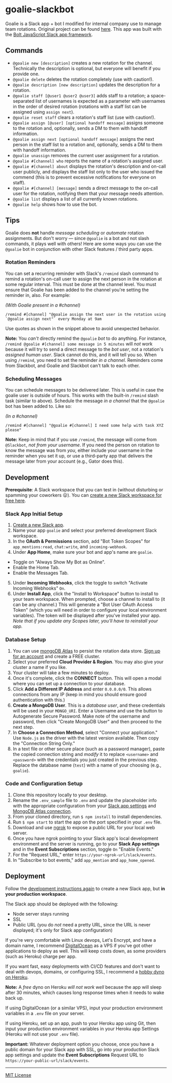 # goalie-slackbot

Goalie is a Slack app + bot I modified for internal company use to manage team rotations. Original project can be found [here](https://github.com/kmaida/rota-slackbot). This app was built with the [Bolt JavaScript Slack app framework](https://github.com/slackapi/bolt).

## Commands

* `@goalie new [description]` creates a new rotation for the channel. Technically the description is optional, but everyone will benefit if you provide one.
* `@goalie delete` deletes the rotation completely (use with caution!).
* `@goalie description [new description]` updates the description for a rotation.
* `@goalie staff [@user1 @user2 @user3]` adds staff to a rotation; a space-separated list of usernames is expected as a parameter with usernames in the order of desired rotation (rotations with a staff list can be assigned using `assign next`).
* `@goalie reset staff` clears a rotation's staff list (use with caution!).
* `@goalie assign [@user] [optional handoff message]` assigns someone to the rotation and, optionally, sends a DM to them with handoff information.
* `@goalie assign next [optional handoff message]` assigns the next person in the staff list to a rotation and, optionally, sends a DM to them with handoff information.
* `@goalie unassign` removes the current user assignment for a rotation.
* `@goalie #[channel] who` reports the name of a rotation's assigned user.
* `@goalie #[channel] about` displays the rotation's description and on-call user publicly, and displays the staff list only to the user who issued the commend (this is to prevent excessive notifications for everyone on staff).
* `@goalie #[channel] [message]` sends a direct message to the on-call user for the rotation, notifying them that your message needs attention.
* `@goalie list` displays a list of all currently known rotations.
* `@goalie help` shows how to use the bot.

## Tips

Goalie does **not** handle _message scheduling_ or _automate_ rotation assignments. But don't worry — since `@goalie` is a bot and not slash commands, it plays well with others! Here are some ways you can use the `@goalie` bot in conjunction with other Slack features / third party apps.

### Rotation Reminders

You can set a recurring reminder with Slack's `/remind` slash command to remind a rotation's on-call user to assign the next person in the rotation at some regular interval. This must be done at the channel level. You must ensure that Goalie has been added to the channel you're setting the reminder in, also. For example:

_(With Goalie present in a #channel)_
```
/remind #[channel] "@goalie assign the next user in the rotation using `@goalie assign next"` every Monday at 9am
```

Use quotes as shown in the snippet above to avoid unexpected behavior.

**Note:** You _can't_ directly remind the `@goalie` _bot_ to do anything. For instance, `/remind @goalie #[channel] some message in 5 minutes` will _not_ work because it will try to send a direct message to the _bot user_, not a rotation's _assigned human user_. Slack cannot do this, and it will tell you so. When using `/remind`, you need to set the reminder _in a channel_. Reminders come from Slackbot, and Goalie and Slackbot can't talk to each other.

### Scheduling Messages

You can schedule messages to be delivered later. This is useful in case the goalie user is outside of hours. This works with the built-in `/remind` slash task (similar to above). Schedule the message _in a channel_ that the `@goalie` bot has been added to. Like so:

_(In a #channel)_
```
/remind #[channel] "@goalie #[channel] I need some help with task XYZ please"
```

**Note:** Keep in mind that if you use `/remind`, the message will come from `@Slackbot`, _not from your username_. If you need the person on rotation to know the message was from _you_, either include your username in the reminder when you set it up, or use a third-party app that delivers the message later from your account (e.g., Gator does this).


## Development

**Prerequisite**: A Slack workspace that you can test in (without disturbing or spamming your coworkers 😛). You can [create a new Slack workspace for free here](https://slack.com/get-started#/create).

### Slack App Initial Setup

1. [Create a new Slack app](https://api.slack.com/apps/new).
2. Name your app `goalie` and select your preferred development Slack workspace.
3. In the **OAuth & Permissions** section, add "Bot Token Scopes" for `app_mentions:read`, `chat:write`, and `incoming-webhook`.
4. Under **App Home**, make sure your bot and app's name are `goalie`.
  * Toggle on "Always Show My Bot as Online".
  * Enable the Home Tab.
  * Enable the Messages Tab.
5. Under **Incoming Webhooks**, click the toggle to switch "Activate Incoming Webhooks" `On`.
6. Under **Install App**, click the "Install to Workspace" button to install to your team workspace. When prompted, choose a channel to install to (it can be any channel.) This will generate a "Bot User OAuth Access Token" (which you will need in order to configure your local environment variables). The token will be displayed after you've installed your app. _Note that if you update any Scopes later, you'll have to reinstall your app._

### Database Setup

1. You can use [mongoDB Atlas](https://cloud.mongodb.com/) to persist the rotation data store. [Sign up for an account](https://www.mongodb.com/cloud/atlas/register) and create a FREE cluster.
2. Select your preferred **Cloud Provider & Region**. You may also give your cluster a name if you like.
3. Your cluster will take a few minutes to deploy.
4. Once it's complete, click the **CONNECT** button. This will open a modal where you can set up a connection to your database.
5. Click **Add a Different IP Address** and enter `0.0.0.0/0`. This allows connections from any IP (keep in mind you should ensure good authentication with this.)
6. **Create a MongoDB User**. This is a _database user_, and these credentials will be used in your `MONGO_URI`. Enter a Username and use the button to Autogenerate Secure Password. Make note of the username and password, then click "Create MongoDB User" and then proceed to the next step.
7. In **Choose a Connection Method**, select "Connect your application." Use `Node.js` as the driver with the latest version available. Then copy the "Connection String Only."
8. In a text file or other secure place (such as a password manager), paste the copied connection string and _modify_ it to replace `<username>` and `<password>` with the credentials you just created in the previous step. Replace the database name (`test`) with a name of your choosing (e.g., `goalie`).

### Code and Configuration Setup

1. Clone this repository locally to your desktop.
2. Rename the `.env_sample` file to `.env` and update the placeholder info with the appropriate configuration from your [Slack app settings](#slack-app-initial-setup) and [MongoDB Atlas connection](#database-setup).
3. From your cloned directory, run `$ npm install` to install dependencies.
4. Run `$ npm start` to start the app on the port specified in your `.env` file.
5. Download and use [ngrok](https://ngrok.com) to expose a public URL for your local web server.
6. Once you have ngrok pointing to your Slack app's local development environment and the server is running, go to your **Slack App settings** and in the **Event Subscriptions** section, toggle `On` "Enable Events."
7. For the "Request URL," enter `https://your-ngrok-url/slack/events`.
8. In "Subscribe to bot events," add `app_mention` and `app_home_opened`.

## Deployment

Follow the [development instructions again](#development) to create a new Slack app, but **in your production workspace**.

The Slack app should be deployed with the following:

* Node server stays running
* SSL
* Public URL (you do _not_ need a pretty URL, since the URL is never displayed; it's only for Slack app configuration)

If you're very comfortable with Linux devops, Let's Encrypt, and have a domain name, I recommend [DigitalOcean](https://www.digitalocean.com/pricing/) as a VPS if you've got other applications to deploy as well. This will keep costs down, as some providers (such as Heroku) charge per app.

If you want fast, easy deployments with CI/CD features and don't want to deal with devops, domains, or configuring SSL, I recommend a [hobby dyno on Heroku](https://www.heroku.com/pricing).

**Note:** A _free_ dyno on Heroku _will not work well_ because the app will sleep after 30 minutes, which causes long response times when it needs to wake back up.

If using DigitalOcean (or a similar VPS), input your production environment variables in a `.env` file on your server.

If using Heroku, set up an app, push to your Heroku app using Git, then input your production environment variables in your Heroku app Settings (Heroku will not use your `.env` file).

**Important:** Whatever deployment option you choose, once you have a public domain for your Slack app with SSL, go into your production Slack app settings and update the **Event Subscriptions** Request URL to `https://your-public-url/slack/events`.

---

[MIT License](LICENSE)
